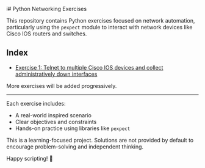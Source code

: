 
i# Python Networking Exercises

This repository contains Python exercises focused on network automation, particularly using the `pexpect` module to interact with network devices like Cisco IOS routers and switches.

## Index

- [Exercise 1: Telnet to multiple Cisco IOS devices and collect administratively down interfaces](python_exercise.md#exercise-1-telnet-to-multiple-cisco-ios-devices-and-collect-administratively-down-interfaces)

More exercises will be added progressively.

---

Each exercise includes:
- A real-world inspired scenario
- Clear objectives and constraints
- Hands-on practice using libraries like `pexpect`

This is a learning-focused project. Solutions are not provided by default to encourage problem-solving and independent thinking.

Happy scripting! 🚀
